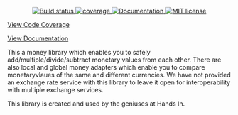 <p align="center">
  <a href="https://github.com/hands-in/money-node/actions/workflows/build.yml">
    <img src="https://github.com/hands-in/money-node/actions/workflows/build.yml/badge.svg" alt="Build status">
  </a>
  <a href="https://hands-in.github.io/money-node/coverage">
    <object data="https://img.shields.io/badge/Coverage_report-lightgrey" type="image/png">
      <img src="https://hands-in.github.io/money-node/coverage/badges.svg" alt="coverage">
    </object>
  </a>
   <a href="https://hands-in.github.io/money-node/docs">
     <img src="https://img.shields.io/badge/-Documentation-green" alt="Documentation">
   </a>
   <a href="https://opensource.org/licenses/MIT">
    <img src="https://img.shields.io/:license-mit-blue.svg" alt="MIT license">
  </a>
</p>

[View Code Coverage](https://hands-in.github.io/money-node/coverage)

[View Documentation](https://hands-in.github.io/money-node/docs)

This a money library which enables you to safely add/multiple/divide/subtract monetary values from each other. There are also local and global money adapters which enable you to compare monetaryvlaues of the same and different currencies. We have not provided an exchange rate service with this library to leave it open for interoperability with multiple exchange services.

This library is created and used by the geniuses at Hands In.
